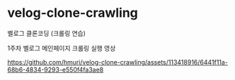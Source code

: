 # velog-clone-crawling
벨로그 클론코딩 (크롤링 연습)

1주차 벨로그 메인페이지 크롤링 실행 영상

https://github.com/hmuri/velog-clone-crawling/assets/113418916/6441f11a-68b6-4834-9293-e550f4fa3ae8

